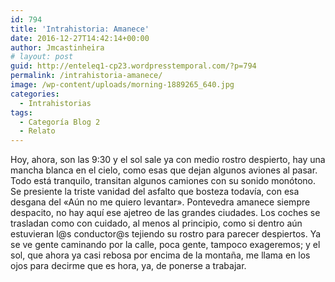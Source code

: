 ```yaml
---
id: 794
title: 'Intrahistoria: Amanece'
date: 2016-12-27T14:42:14+00:00
author: Jmcastinheira
# layout: post
guid: http://enteleq1-cp23.wordpresstemporal.com/?p=794
permalink: /intrahistoria-amanece/
image: /wp-content/uploads/morning-1889265_640.jpg
categories:
  - Intrahistorias
tags:
  - Categoría Blog 2
  - Relato
---
```

<div>
  Hoy, ahora, son las 9:30 y el sol sale ya con medio rostro despierto, hay una mancha blanca en el cielo, como esas que dejan algunos aviones al pasar. Todo está tranquilo, transitan algunos camiones con su sonido monótono. Se presiente la triste vanidad del asfalto que bosteza todavía, con esa desgana del «Aún no me quiero levantar». Pontevedra amanece siempre despacito, no hay aquí ese ajetreo de las grandes ciudades. Los coches se trasladan como con cuidado, al menos al principio, como si dentro aún estuvieran l@s conductor@s tejiendo su rostro para parecer despiertos. Ya se ve gente caminando por la calle, poca gente, tampoco exageremos; y el sol, que ahora ya casi rebosa por encima de la montaña, me llama en los ojos para decirme que es hora, ya, de ponerse a trabajar.
</div>

<div>
</div>